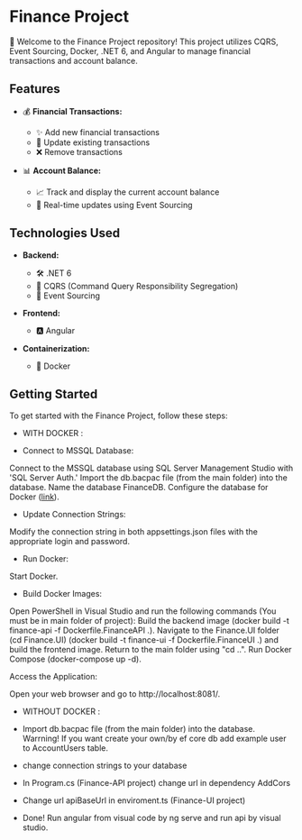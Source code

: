 # Finance Project

🚀 Welcome to the Finance Project repository! This project utilizes CQRS, Event Sourcing, Docker, .NET 6, and Angular to manage financial transactions and account balance.

## Features

- 💰 **Financial Transactions:**
  - ✨ Add new financial transactions
  - 🔄 Update existing transactions
  - ❌ Remove transactions

- 📊 **Account Balance:**
  - 📈 Track and display the current account balance
  - 🔄 Real-time updates using Event Sourcing

## Technologies Used

- **Backend:**
  - 🛠️ .NET 6
  - 🔄 CQRS (Command Query Responsibility Segregation)
  - 🔄 Event Sourcing

- **Frontend:**
  - 🅰 Angular

- **Containerization:**
  - 🐳 Docker

## Getting Started

To get started with the Finance Project, follow these steps:

 - WITH DOCKER :

 - Connect to MSSQL Database:

Connect to the MSSQL database using SQL Server Management Studio with 'SQL Server Auth.'
Import the db.bacpac file (from the main folder) into the database.
Name the database FinanceDB.
Configure the database for Docker ([link](https://stackoverflow.com/questions/50166869/connect-to-sql-server-in-local-machine-host-from-docker-using-host-docker-inte)).
 - Update Connection Strings:

Modify the connection string in both appsettings.json files with the appropriate login and password.
 - Run Docker:

Start Docker.
 - Build Docker Images:

Open PowerShell in Visual Studio and run the following commands (You must be in main folder of project):
Build the backend image (docker build -t finance-api -f Dockerfile.FinanceAPI .).
Navigate to the Finance.UI folder (cd Finance.UI) (docker build -t finance-ui -f Dockerfile.FinanceUI .) and build the frontend image.
Return to the main folder using "cd ..".
Run Docker Compose (docker-compose up -d).

Access the Application:

Open your web browser and go to http://localhost:8081/.


 - WITHOUT DOCKER :

 - Import db.bacpac file (from the main folder) into the database. Warrning! If you want create your own/by ef core db add example user to AccountUsers table.
 - change connection strings to your database
 - In Program.cs (Finance-API project) change url in dependency AddCors
 - Change url apiBaseUrl in enviroment.ts (Finance-UI project)
 - Done! Run angular from visual code by ng serve and run api by visual studio.
